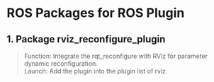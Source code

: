 # ROS Packages for ROS Plugin

## 1. Package rviz_reconfigure_plugin

> Function: Integrate the rqt_reconfigure with RViz for parameter dynamic reconfiguration.<br>
> Launch: Add the plugin into the plugin list of rviz.
